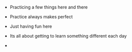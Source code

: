 - Practicing a few things here and there

- Practice always makes perfect 

- Just having fun here

- Its all about getting to learn something different each day
- 
